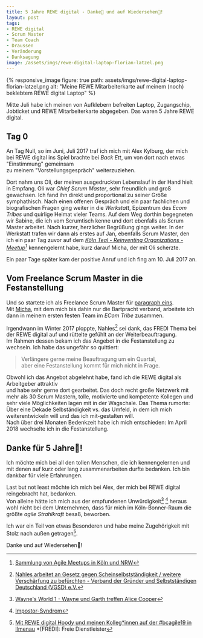```yaml
---
title: 5 Jahre REWE digital - Danke🙏 und auf Wiedersehen👋!
layout: post
tags:
- REWE digital
- Scrum Master
- Team Coach
- Draussen
- Veränderung
- Danksagung
image: /assets/imgs/rewe-digital-laptop-florian-latzel.png
---
```

{% responsive_image figure: true 
path: assets/imgs/rewe-digital-laptop-florian-latzel.png
alt: "Meine REWE Mitarbeiterkarte auf meinem (noch) beklebtem REWE digital Laptop" %}

Mitte Juli habe ich meinen von Aufklebern befreiten Laptop, 
Zugangschip, Jobticket und REWE Mitarbeiterkarte abgegeben.
Das waren 5 Jahre REWE digital.<!--break-->

## Tag 0

An Tag Null, so im Juni, Juli 2017 traf ich mich mit Alex Kylburg,
der mich bei REWE digital ins Spiel brachte bei *Back Ett*,
um von dort nach etwas "Einstimmung" gemeinsam  
zu meinem "Vorstellungsgespräch" weiterzuziehen.

Dort nahm uns Oli, der meinen ausgedruckten Lebenslauf in der Hand hielt in Empfang. 
Oli war *Chief Scrum Master*, sehr freundlich und groß gewachsen.
Ich fand ihn direkt und proportional zu seiner Größe symphathisch.
Nach einen offenen Gespräch und ein paar fachlichen und biografischen Fragen
ging weiter in die *Werkstatt*, Epizentrum des *Ecom Tribes* 
und quirlige Heimat vieler Teams. 
Auf dem Weg dorthin begegneten wir Sabine, die ich vom Scrumtisch kenne
und dort ebenfalls als Scrum Master arbeitet. 
Nach kurzer, herzlicher Begrüßung gings weiter.
In der Werkstatt trafen wir dann als erstes auf Jan, ebenfalls Scrum Master,
den ich ein paar Tag zuvor 
auf dem [*Köln Teal - Reinventing Organizations - Meetup*](
https://www.meetup.com/de-DE/Koln-Teal-Reinventing-Organizations-Meetup/)[^meetups]
kennengelernt habe,
kurz darauf Micha, der mit Oli scherzte. 

Ein paar Tage später kam der positive Anruf und ich fing am 10. Juli 2017 an.   

## Vom Freelance Scrum Master in die Festanstellung

Und so startete ich als Freelance Scrum Master 
für [paragraph eins](https://www.paragraph1.de).  
Mit [Micha](https://michael-kutz.de/), 
mit dem mich bis dahin nur die Bartpracht verband,
arbeitete ich dann in meinem ersten festen Team im *ECom Tribe* zusammen.
   
Irgendwann im Winter 2017 ploppte, Nahles[^nahles] sei dank, 
das FREDI Thema bei der REWE digital auf
und rüttelte gefühlt an der Weiterbeauftragung.   
Im Rahmen dessen bekam ich das Angebot in die Festanstellung zu wechseln.
Ich habe das ungefähr so quittiert:

> Verlängere gerne meine Beauftragung um ein Quartal,    
> aber eine Festanstellung kommt für mich nicht in Frage.

Obwohl ich das Angebot abgelehnt habe, 
fand ich die REWE digital als Arbeitgeber attraktiv   
und habe sehr gerne dort gearbeitet. 
Das doch recht große Netzwerk mit mehr als 30 Scrum Mastern,
tolle, motivierte und kompetente Kollegen und sehr viele Möglichkeiten 
lagen mit in der Wagschale.
Das Thema rumorte: Über eine Dekade Selbständigkeit vs. das Umfeld, 
in dem ich mich weiterentwickeln will und das ich mit-gestalten will.   
Nach über drei Monaten Bedenkzeit habe ich mich entschieden: 
Im April 2018 wechselte ich in die Festanstellung.

## Danke für 5 Jahre🙏! 

Ich möchte mich bei all den tollen Menschen, 
die ich kennengelernen und mit denen 
auf kurz oder lang zusammenarbeiten durfte bedanken.
Ich bin dankbar für viele Erfahrungen.

Last but not least möchte ich mich bei Alex, 
der mich bei REWE digital reingebracht hat, bedanken.   
Von alleine hätte ich mich aus der empfundenen Unwürdigkeit[^wayne] [^imposter] heraus 
wohl nicht bei dem Unternehmen,
dass für mich im Köln-Bonner-Raum die größte *agile Strahlkraft* besaß, beworben.

Ich war ein Teil von etwas Besonderen 
und habe meine Zugehörigkeit mit Stolz nach außen getragen[^hoody]. 

Danke und auf Wiedersehen🙏!

[^nahles]: [Nahles arbeitet an Gesetz gegen Scheinselbstständigkeit / weitere Verschärfung zu befürchten - Verband der Gründer und Selbstständigen Deutschland (VGSD) e.V.](https://www.vgsd.de/nahles-arbeitet-an-gesetz-gegen-scheinselbststaendigkeit-weitere-verschaerfungen-zu-befuerchten/)
[^meetups]: [Sammlung von Agile Meetups in Köln und NRW](/agile-meetups-events-koeln-nrw.html)
[^imposter]: [Impostor-Syndrom](https://de.wikipedia.org/wiki/Hochstapler-Syndrom)
[^wayne]: [Wayne's World 1 - Wayne und Garth treffen Alice Cooper](https://www.youtube.com/watch?v=LKsyUDLQ9G8)
[^hoody]: [Mit REWE digital Hoody und meinen Kolleg*innen auf der #bcagile19 in Ilmenau](https://twitter.com/fl3a/status/1188165005730074625) 
*[FREDI]: Freie Dienstleister
